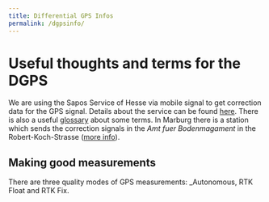 ```yaml
---
title: Differential GPS Infos
permalink: /dgpsinfo/
---
```




# Useful thoughts and terms for the DGPS



We are using the Sapos Service of Hesse via mobile signal  to get 
correction data for the GPS signal. Details about the service can be 
found [here](http://sapos.hvbg.hessen.de/info.php). There is also a 
useful [glossary](http://sapos.hvbg.hessen.de/info.php) about some 
terms. In Marburg there is a station which sends the correction signals 
in the *Amt fuer Bodenmagament* in the Robert-Koch-Strasse ([more 
info](http://sapos.hvbg.hessen.de/refmap.php?detail=0453)).



## Making good measurements

There are three quality modes of GPS measurements: _Autonomous, RTK Float 
and RTK Fix.













